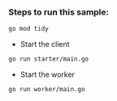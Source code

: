 ### Steps to run this sample:


```bash
go mod tidy
```

- Start the client

```bash
go run starter/main.go
```
- Start the worker

```bash
go run worker/main.go
```
